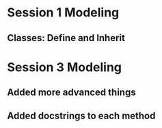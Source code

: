# Session 1 Modeling
## Classes: Define and Inherit
# Session 3 Modeling 
## Added more advanced things 

## Added docstrings to each method
